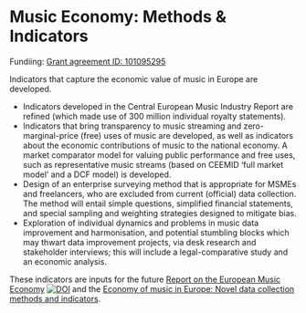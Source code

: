# Music Economy: Methods & Indicators

Fundiing: [Grant agreement ID: 101095295](https://cordis.europa.eu/project/id/101095295)

Indicators that capture the economic value of music in Europe are developed.
- Indicators developed in the Central European Music Industry Report are refined (which made use of 300 million
individual royalty statements).
- Indicators that bring transparency to music streaming and zero-marginal-price (free) uses of music are developed, as
well as indicators about the economic contributions of music to the national economy. A market comparator model for
valuing public performance and free uses, such as representative music streams (based on CEEMID ‘full market model’
and a DCF model) is developed.
- Design of an enterprise surveying method that is appropriate for MSMEs and freelancers, who are excluded from
current (official) data collection. The method will entail simple questions, simplified financial statements, and special
sampling and weighting strategies designed to mitigate bias.
- Exploration of individual dynamics and problems in music data improvement and harmonisation, and potential
stumbling blocks which may thwart data improvement projects, via desk research and stakeholder interviews; this will
include a legal-comparative study and an economic analysis.

These indicators are inputs for the future [Report on the European Music Economy](https://zenodo.org/record/6464782#.Ylq7JNpBzIU) [![DOI](https://zenodo.org/badge/DOI/10.5281/zenodo.6464782.svg)](https://doi.org/10.5281/zenodo.6464782) and the [Economy of music in Europe: Novel data collection methods and indicators](https://doi.org/10.5281/zenodo.6464990).
